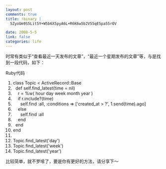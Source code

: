 ```yaml
--- 
layout: post
comments: true
title: !binary |
  5ZyoUm9S5Lit5Y+W5b6X5pyA6L+R6K6w5b2V55qE5pa55rOV

date: 2008-5-5
link: false
categories: life
---
```

<p>时常有类似于&ldquo;查看最近一天发布的文章&rdquo;，&ldquo;最近一个星期发布的文章&rdquo;等，与是找到一段代码，如下：</p>
<div class="codeText">
<div class="codeHead">Ruby代码</div>
<ol start="1" class="dp-rb">
    <li class="alt"><span><span class="keyword">class</span><span>&nbsp;Topic&nbsp;&lt;&nbsp;ActiveRecord::Base&nbsp;&nbsp;</span></span></li>
    <li class=""><span>&nbsp;&nbsp;<span class="keyword">def</span><span>&nbsp;</span><span class="keyword">self</span><span>.find_latest(time&nbsp;=&nbsp;</span><span class="keyword">nil</span><span>)&nbsp;&nbsp;</span></span></li>
    <li class="alt"><span>&nbsp;&nbsp;&nbsp;&nbsp;r&nbsp;=&nbsp;%w(&nbsp;hour&nbsp;day&nbsp;week&nbsp;month&nbsp;year&nbsp;)&nbsp;&nbsp;</span></li>
    <li class=""><span>&nbsp;&nbsp;&nbsp;&nbsp;<span class="keyword">if</span><span>&nbsp;r.include?(time)&nbsp;&nbsp;</span></span></li>
    <li class="alt"><span>&nbsp;&nbsp;&nbsp;&nbsp;&nbsp;&nbsp;<span class="keyword">self</span><span>.find&nbsp;</span><span class="symbol">:all</span><span>,&nbsp;</span><span class="symbol">:conditions</span><span>&nbsp;=&gt;&nbsp;[</span><span class="string">'created_at&nbsp;&gt;&nbsp;?'</span><span>,&nbsp;1.send(time).ago]&nbsp;&nbsp;</span></span></li>
    <li class=""><span>&nbsp;&nbsp;&nbsp;&nbsp;<span class="keyword">else</span><span>&nbsp;&nbsp;</span></span></li>
    <li class="alt"><span>&nbsp;&nbsp;&nbsp;&nbsp;&nbsp;&nbsp;<span class="keyword">self</span><span>.find&nbsp;</span><span class="symbol">:all</span><span>&nbsp;&nbsp;</span></span></li>
    <li class=""><span>&nbsp;&nbsp;&nbsp;&nbsp;<span class="keyword">end</span><span>&nbsp;&nbsp;</span></span></li>
    <li class="alt"><span>&nbsp;&nbsp;<span class="keyword">end</span><span>&nbsp;&nbsp;</span></span></li>
    <li class=""><span><span class="keyword">end</span><span>&nbsp;&nbsp;</span></span></li>
    <li class="alt"><span>&nbsp;&nbsp;</span></li>
    <li class=""><span>Topic.find_latest(<span class="string">'day'</span><span>)&nbsp;&nbsp;</span></span></li>
    <li class="alt"><span>Topic.find_latest(<span class="string">'week'</span><span>)&nbsp;&nbsp;</span></span></li>
    <li class=""><span>Topic.find_latest(<span class="string">'year'</span><span>)&nbsp;&nbsp;</span></span></li>
</ol>
</div>
<p>比较简单，就不罗嗦了，要是你有更好的方法，请分享下～</p>
